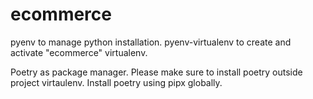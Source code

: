 # ecommerce

pyenv to manage python installation. 
pyenv-virtualenv to create and activate "ecommerce" virtualenv.

Poetry as package manager. Please make sure to install poetry outside project virtaulenv. Install poetry using pipx globally.